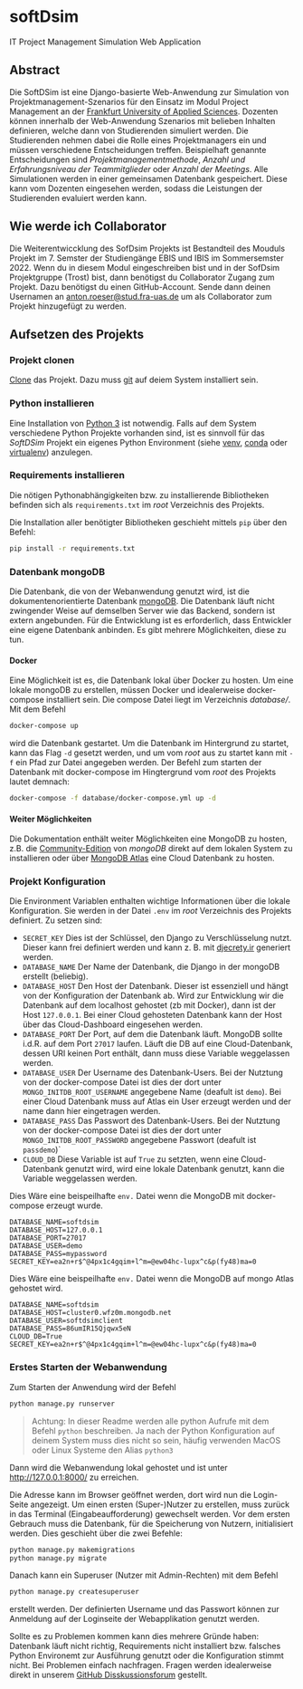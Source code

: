 # softDsim

IT Project Management Simulation Web Application

## Abstract

Die SoftDSim ist eine Django-basierte Web-Anwendung zur Simulation von Projektmanagement-Szenarios für den Einsatz im Modul Project Management an der [Frankfurt University of Applied Sciences](https://www.frankfurt-university.de/). Dozenten  können innerhalb der Web-Anwendung Szenarios mit belieben Inhalten definieren, welche dann von Studierenden simuliert werden. Die Studierenden nehmen dabei die Rolle eines Projektmanagers ein und müssen verschiedene Entscheidungen treffen. Beispielhaft genannte Entscheidungen sind *Projektmanagementmethode*, *Anzahl und Erfahrungsniveau der Teammitglieder* oder *Anzahl der Meetings*. Alle Simulationen werden in einer gemeinsamen Datenbank gespeichert. Diese kann vom Dozenten eingesehen werden, sodass die Leistungen der Studierenden evaluiert werden kann.

## Wie werde ich Collaborator

Die Weiterentwiccklung des SofDsim Projekts ist Bestandteil des Mouduls Projekt im 7. Semster der Studiengänge EBIS und IBIS im Sommersemster 2022. Wenn du in diesem Modul eingeschreiben bist und in der SofDsim Projektgruppe (Trost) bist, dann benötigst du Collaborator Zugang zum Projekt. Dazu benötigst du einen GitHub-Account. Sende dann deinen Usernamen an [anton.roeser@stud.fra-uas.de](anton.roeser@stud.fra-uas.de) um als Collaborator zum Projekt hinzugefügt zu werden.

## Aufsetzen des Projekts

### Projekt clonen

[Clone](https://docs.github.com/en/repositories/creating-and-managing-repositories/cloning-a-repository) das Projekt. Dazu muss [git](https://git-scm.com/downloads) auf deiem System installiert sein.

### Python installieren

Eine Installation von [Python 3](https://www.python.org/downloads/) ist notwendig. Falls auf dem System verschiedene Python Projekte vorhanden sind, ist es sinnvoll für das *SoftDSim* Projekt ein eigenes Python Environment (siehe [venv](https://docs.python.org/3/library/venv.html), [conda](https://docs.conda.io/en/latest/)
oder [virtualenv](https://pypi.org/project/virtualenv/)) anzulegen.

### Requirements installieren

Die nötigen Pythonabhängigkeiten bzw. zu installierende Bibliotheken befinden sich als `requirements.txt` im *root* Verzeichnis des Projekts.

Die Installation aller benötigter Bibliotheken geschieht mittels `pip` über den Befehl:

```bash
pip install -r requirements.txt
```

### Datenbank mongoDB

Die Datenbank, die von der Webanwendung genutzt wird, ist die dokumentenorientierte Datenbank [mongoDB](https://www.mongodb.com/). Die Datenbank läuft nicht zwingender Weise auf demselben Server wie das Backend, sondern ist extern angebunden. Für die Entwicklung ist es erforderlich, dass Entwickler eine eigene Datenbank anbinden. Es gibt mehrere Möglichkeiten, diese zu tun.

#### Docker

Eine Möglichkeit ist es, die Datenbank lokal über Docker zu hosten. Um eine lokale mongoDB zu erstellen, müssen Docker und idealerweise docker-compose installiert sein. Die compose Datei liegt im Verzeichnis *database/*. Mit dem Befehl

```bash
docker-compose up
```

wird die Datenbank gestartet. Um die Datenbank im Hintergrund zu startet, kann das Flag `-d` gesetzt werden, und um vom *root* aus zu startet kann mit `-f` ein Pfad zur Datei angegeben werden. Der Befehl zum starten der Datenbank mit docker-compose im Hingtergrund vom *root* des Projekts lautet demnach:

```bash
docker-compose -f database/docker-compose.yml up -d
```

#### Weiter Möglichkeiten

Die Dokumentation enthält weiter Möglichkeiten eine MongoDB zu hosten, z.B. die [Community-Edition](https://docs.mongodb.com/manual/administration/install-community/) von *mongoDB* direkt auf dem lokalen System zu installieren oder über [MongoDB Atlas](https://www.mongodb.com/de-de/cloud/atlas/register) eine Cloud Datenbank zu hosten.

### Projekt Konfiguration
Die Environment Variablen enthalten wichtige Informationen über die lokale Konfiguration. Sie werden in der Datei `.env` im *root* Verzeichnis des Projekts definiert. Zu setzen sind: 

- `SECRET_KEY` Dies ist der Schlüssel, den Django zu Verschlüsselung nutzt. Dieser kann frei definiert werden und kann z. B. mit [djecrety.ir](https://djecrety.ir/) generiert werden.
- `DATABASE_NAME` Der Name der Datenbank, die Django in der mongoDB erstellt (beliebig).
- `DATABASE_HOST` Den Host der Datenbank. Dieser ist essenziell und hängt von der Konfiguration der Datenbank ab. Wird zur Entwicklung wir die Datenbank auf dem localhost gehostet (zb mit Docker), dann ist der Host `127.0.0.1`. Bei einer Cloud gehosteten Datenbank kann der Host über das Cloud-Dashboard eingesehen werden.
- `DATABASE_PORT` Der Port, auf dem die Datenbank läuft. MongoDB sollte i.d.R. auf dem Port `27017` laufen. Läuft die DB auf eine Cloud-Datenbank, dessen URI keinen Port enthält, dann muss diese Variable weggelassen werden.
- `DATABASE_USER` Der Username des Datenbank-Users. Bei der Nutztung von der docker-compose Datei ist dies der dort unter `MONGO_INITDB_ROOT_USERNAME` angegebene Name (deafult ist `demo`). Bei einer Cloud Datenbank muss auf Atlas ein User erzeugt werden und der name dann hier eingetragen werden.
- `DATABASE_PASS` Das Passwort des Datenbank-Users. Bei der Nutztung von der docker-compose Datei ist dies der dort unter `MONGO_INITDB_ROOT_PASSWORD` angegebene Passwort (deafult ist `passdemo`)`
- `CLOUD_DB` Diese Variable ist auf `True` zu setzten, wenn eine Cloud-Datenbank genutzt wird, wird eine lokale Datenbank genutzt, kann die Variable weggelassen werden.

Dies Wäre eine beispeilhafte `env.` Datei wenn die MongoDB mit docker-compose erzeugt wurde.
```env
DATABASE_NAME=softdsim
DATABASE_HOST=127.0.0.1
DATABASE_PORT=27017
DATABASE_USER=demo
DATABASE_PASS=mypassword
SECRET_KEY=ea2n+r$^@4px1c4gqim+l^m=@ew04hc-lupx^c&p(fy48)ma=0
```

Dies Wäre eine beispeilhafte `env.` Datei wenn die MongoDB auf mongo Atlas gehostet wird.
```env
DATABASE_NAME=softdsim
DATABASE_HOST=cluster0.wfz0m.mongodb.net
DATABASE_USER=softdsimclient
DATABASE_PASS=86umIR15Qjqwx5eN
CLOUD_DB=True
SECRET_KEY=ea2n+r$^@4px1c4gqim+l^m=@ew04hc-lupx^c&p(fy48)ma=0
```

### Erstes Starten der Webanwendung

Zum Starten der Anwendung wird der Befehl

```bash
python manage.py runserver
```

> Achtung: In dieser Readme werden alle python Aufrufe mit dem Befehl `python` beschreiben. Ja nach der Python Konfiguration auf deinem System muss dies nicht so sein, häufig verwenden MacOS oder Linux Systeme den Alias `python3`

Dann wird die Webanwendung lokal gehostet und ist unter http://127.0.0.1:8000/ zu erreichen.

Die Adresse kann im Browser geöffnet werden, dort wird nun die Login-Seite angezeigt. Um einen ersten (Super-)Nutzer zu erstellen, muss zurück in das Terminal (Eingabeaufforderung) gewechselt werden. Vor dem ersten Gebrauch muss die Datenbank, für die Speicherung von Nutzern, initialisiert werden. Dies geschieht über die zwei Befehle:

```bash
python manage.py makemigrations
python manage.py migrate
```

Danach kann ein Superuser (Nutzer mit Admin-Rechten) mit dem Befehl

```bash
python manage.py createsuperuser
```

erstellt werden. Der definierten Username und das Passwort können zur Anmeldung auf der Loginseite der Webapplikation genutzt werden.

Sollte es zu Problemen kommen kann dies mehrere Gründe haben: Datenbank läuft nicht richtig, Requirements nicht installiert bzw. falsches Python Environemt zur Ausführung genutzt oder die Konfiguration stimmt nicht. Bei Problemen einfach nachfragen. Fragen werden idealerweise direkt in unserem [GitHub Disskussionsforum](https://github.com/antonroesler/softDsim/discussions) gestellt.


